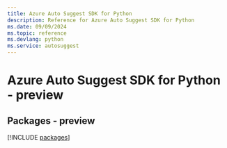 ```yaml
---
title: Azure Auto Suggest SDK for Python
description: Reference for Azure Auto Suggest SDK for Python
ms.date: 09/09/2024
ms.topic: reference
ms.devlang: python
ms.service: autosuggest
---
```

# Azure Auto Suggest SDK for Python - preview
## Packages - preview
[!INCLUDE [packages](auto-suggest-index.md)]